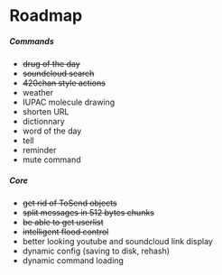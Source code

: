 # Roadmap

##### Commands

* ~~drug of the day~~
* ~~soundcloud search~~
* ~~420chan style actions~~
* weather
* IUPAC molecule drawing
* shorten URL
* dictionnary
* word of the day
* tell
* reminder
* mute command

##### Core

* ~~get rid of ToSend objects~~
* ~~split messages in 512 bytes chunks~~
* ~~be able to get userlist~~
* ~~intelligent flood control~~
* better looking youtube and soundcloud link display
* dynamic config (saving to disk, rehash)
* dynamic command loading
